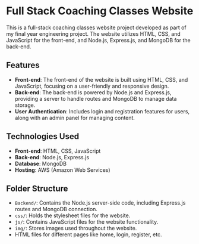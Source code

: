 # Full Stack Coaching Classes Website

This is a full-stack coaching classes website project developed as part of my final year engineering project. The website utilizes HTML, CSS, and JavaScript for the front-end, and Node.js, Express.js, and MongoDB for the back-end.

## Features
- **Front-end**: The front-end of the website is built using HTML, CSS, and JavaScript, focusing on a user-friendly and responsive design.
- **Back-end**: The back-end is powered by Node.js and Express.js, providing a server to handle routes and MongoDB to manage data storage.
- **User Authentication**: Includes login and registration features for users, along with an admin panel for managing content.

## Technologies Used
- **Front-end**: HTML, CSS, JavaScript
- **Back-end**: Node.js, Express.js
- **Database**: MongoDB
- **Hosting**: AWS (Amazon Web Services)

## Folder Structure
- `Backend/`: Contains the Node.js server-side code, including Express.js routes and MongoDB connection.
- `css/`: Holds the stylesheet files for the website.
- `js/`: Contains JavaScript files for the website functionality.
- `img/`: Stores images used throughout the website.
- HTML files for different pages like home, login, register, etc.
